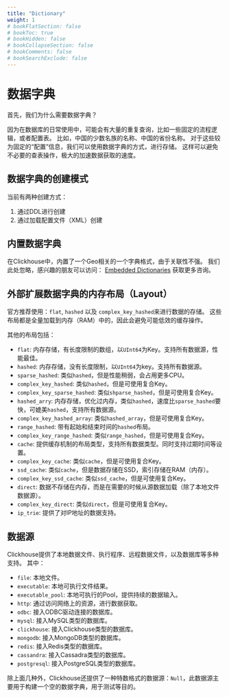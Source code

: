 ```yaml
---
title: "Dictionary"
weight: 1
# bookFlatSection: false
# bookToc: true
# bookHidden: false
# bookCollapseSection: false
# bookComments: false
# bookSearchExclude: false
---
```


# 数据字典

首先，我们为什么需要数据字典？

因为在数据库的日常使用中，可能会有大量的重复查询，比如一些固定的流程逻辑，或者配置表。
比如，中国的少数名族的名称、中国的省份名称。
对于这些较为固定的“配置”信息，我们可以使用数据字典的方式，进行存储。
这样可以避免不必要的查表操作，极大的加速数据获取的速度。

## 数据字典的创建模式

当前有两种创建方式：

1. 通过DDL进行创建
2. 通过加载配置文件（XML）创建


## 内置数据字典

在Clickhouse中，内置了一个Geo相关的一个字典格式，由于关联性不强。
我们此处忽略，感兴趣的朋友可以访问：
[Embedded Dictionaries](https://clickhouse.com/docs/en/sql-reference/dictionaries#embedded-dictionaries)
获取更多咨询。

## 外部扩展数据字典的内存布局（Layout）

官方推荐使用：`flat`, `hashed` 以及 `complex_key_hashed`来进行数据的存储。
这些布局都是全量加载到内存（RAM）中的，因此会避免可能低效的缓存操作。

其他的布局包括：

- `flat`: 内存存储，有长度限制的数组，以`UInt64`为Key。支持所有数据源，性能最佳。
- `hashed`: 内存存储，没有长度限制，以`UInt64`为key。支持所有数据源。
- `sparse_hashed`: 类似`hashed`，但是性能稍弱，会占用更多CPU。
- `complex_key_hashed`: 类似`hashed`，但是可使用复合Key。
- `complex_key_sparse_hashed`: 类似`shparse_hashed`，但是可使用复合Key。
- `hashed_arry`: 内存存储，优化过内存，类似`hashed`，速度比`sparse_hashed`要快，可媲美`hashed`，支持所有数据源。
- `complex_key_hashed_array`: 类似`hashed_array`，但是可使用复合Key。
- `range_hashed`: 带有起始和结束时间的`hashed`布局。
- `complex_key_range_hashed`: 类似`range_hashed`，但是可使用复合Key。
- `cache`: 提供缓存机制的布局类型，支持所有数据类型。同时支持过期时间等设置。
- `complex_key_cache`: 类似`cache`，但是可使用复合Key。
- `ssd_cache`: 类似`cache`，但是数据存储在SSD，索引存储在RAM（内存）。
- `complex_key_ssd_cache`: 类似`ssd_cache`，但是可使用复合Key。
- `direct`: 数据不存储在内存，而是在需要的时候从源数据加载（除了本地文件数据源）。
- `complex_key_direct`: 类似`direct`，但是可使用复合Key。
- `ip_trie`: 提供了对IP地址的数据支持。

## 数据源

Clickhouse提供了本地数据文件、执行程序、远程数据文件，以及数据库等多种支持。
其中：

- `file`: 本地文件。
- `executable`: 本地可执行文件结果。
- `executable_pool`: 本地可执行的Pool，提供持续的数据输入。
- `http`: 通过访问网络上的资源，进行数据获取。
- `odbc`: 接入ODBC驱动连接的数据库。
- `mysql`: 接入MySQL类型的数据库。
- `clickhouse`: 接入Clickhouse类型的数据库。
- `mongodb`: 接入MongoDB类型的数据库。
- `redis`: 接入Redis类型的数据库。
- `cassandra`: 接入Cassadra类型的数据库。
- `postgresql`: 接入PostgreSQL类型的数据库。

除上面几种外，Clickhouse还提供了一种特数格式的数据源：`Null`，此数据源主要用于构建一个空的数据字典，用于测试等目的。

